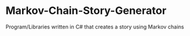 # Markov-Chain-Story-Generator
Program/Libraries written in C# that creates a story using Markov chains
